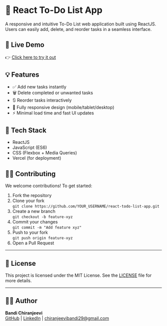 # 📝 React To-Do List App

A responsive and intuitive To-Do List web application built using ReactJS. Users can easily add, delete, and reorder tasks in a seamless interface.

## 🚀 Live Demo
👉 [Click here to try it out](https://to-do-list-app-sigma-rouge.vercel.app/)

## 💡 Features
- ✅ Add new tasks instantly
- 🗑️ Delete completed or unwanted tasks
- 🔃 Reorder tasks interactively
- 📱 Fully responsive design (mobile/tablet/desktop)
- ⚡ Minimal load time and fast UI updates

## 🧰 Tech Stack
- ReactJS
- JavaScript (ES6)
- CSS (Flexbox + Media Queries)
- Vercel (for deployment)

## 🧑‍💻 Contributing

We welcome contributions! To get started:

1. Fork the repository
2. Clone your fork  
   `git clone https://github.com/YOUR_USERNAME/react-todo-list-app.git`
3. Create a new branch  
   `git checkout -b feature-xyz`
4. Commit your changes  
   `git commit -m "Add feature xyz"`
5. Push to your fork  
   `git push origin feature-xyz`
6. Open a Pull Request

---

## 📄 License

This project is licensed under the MIT License. See the [LICENSE](LICENSE) file for more details.

---

## 🙋‍♂️ Author

**Bandi Chiranjeevi**  
[GitHub](https://github.com/chiranjeevibandi) | [LinkedIn](https://linkedin.com/in/chiranjeevibandi) | chiranjeevibandi29@gmail.com
